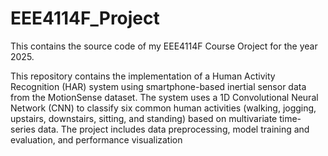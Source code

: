 # EEE4114F_Project
This contains the source code of my EEE4114F Course Oroject for the year 2025.

This repository contains the implementation of a Human Activity Recognition (HAR) system using smartphone-based inertial sensor data from the MotionSense dataset. The system uses a 1D Convolutional Neural Network (CNN) to classify six common human activities (walking, jogging, upstairs, downstairs, sitting, and standing) based on multivariate time-series data. The project includes data preprocessing, model training and evaluation, and performance visualization

